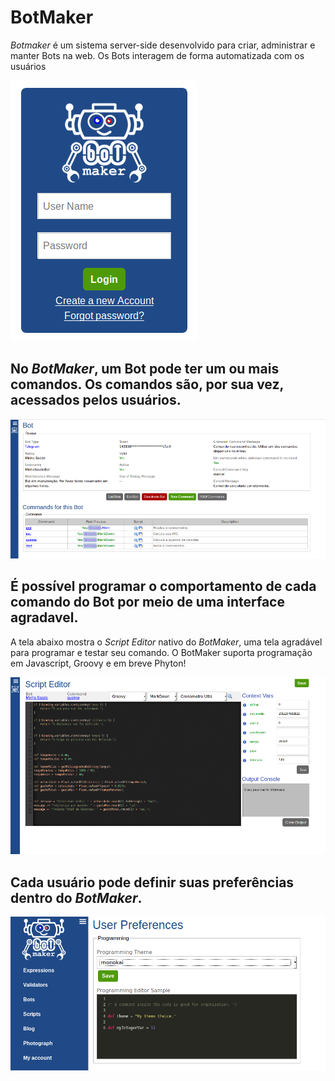 # BotMaker
*Botmaker* é um sistema server-side desenvolvido para criar, administrar e manter Bots na web. Os Bots interagem de forma automatizada com os usuários

![Figura 1 - Login](login.png "Figura 1 - Login")

## No *BotMaker*, um Bot pode ter um ou mais comandos. Os comandos são, por sua vez, acessados pelos usuários.

![Figura 2 - Detalhes do Bot](bot-details.png "Figura 2 - Detalhes do Bot")

## É possível programar o comportamento de cada comando do Bot por meio de uma interface agradavel. 
A tela abaixo mostra o *Script Editor* nativo do *BotMaker*, uma tela agradável para programar e testar seu comando. O BotMaker suporta programação em Javascript, Groovy e em breve Phyton!

![Figura 3 - Script Editor](script-debug.png "Figura 3 - Script Editor")

## Cada usuário pode definir suas preferências dentro do *BotMaker*.

![Figura 4 - User Preferences](user-preferences.png "Figura 4 - User Preferences")
